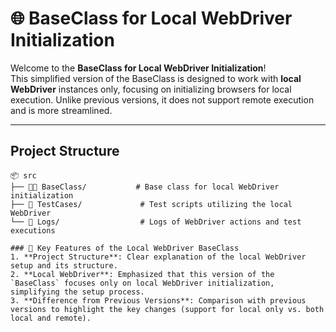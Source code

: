 # 🌐 BaseClass for Local WebDriver Initialization

Welcome to the **BaseClass for Local WebDriver Initialization**!  
This simplified version of the BaseClass is designed to work with **local WebDriver** instances only, focusing on initializing browsers for local execution. Unlike previous versions, it does not support remote execution and is more streamlined.

---

##  Project Structure

```plaintext
📦 src
├── 🧑‍💻 BaseClass/           # Base class for local WebDriver initialization
├── 🧪 TestCases/             # Test scripts utilizing the local WebDriver
└── 📝 Logs/                  # Logs of WebDriver actions and test executions

### 🧠 Key Features of the Local WebDriver BaseClass
1. **Project Structure**: Clear explanation of the local WebDriver setup and its structure.
2. **Local WebDriver**: Emphasized that this version of the `BaseClass` focuses only on local WebDriver initialization, simplifying the setup process.
3. **Difference from Previous Versions**: Comparison with previous versions to highlight the key changes (support for local only vs. both local and remote).
```
